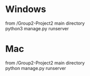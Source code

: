 # Windows
from /Group2-Project2 main directory
<br>
python3 manage.py runserver

# Mac
from /Group2-Project2 main directory
<br>
python manage.py runserver